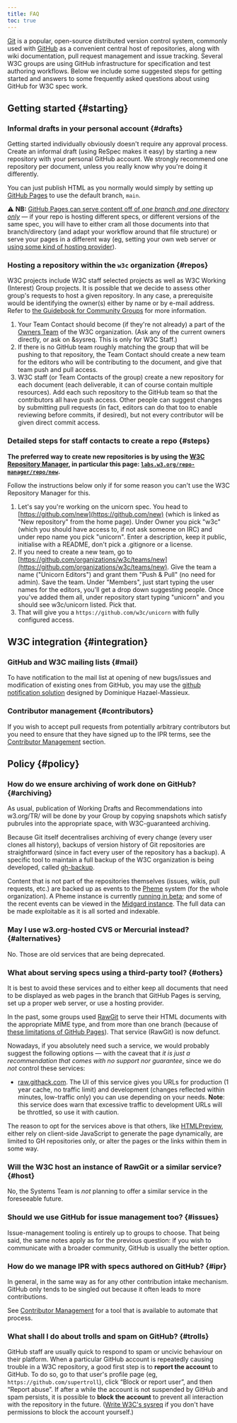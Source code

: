 ```yaml
---
title: FAQ
toc: true
---
```


[Git](https://git-scm.com/) is a popular, open-source distributed version control system, commonly used with [GitHub](https://github.com/) as a convenient central host of repositories, along with wiki documentation, pull request management and issue tracking. Several W3C groups are using GitHub infrastructure for specification and test authoring workflows. Below we include some suggested steps for getting started and answers to some frequently asked questions about using GitHub for W3C spec work.

## Getting started {#starting}

### Informal drafts in your personal account {#drafts}

Getting started individually obviously doesn't require any approval process. Create an informal draft (using ReSpec makes it easy) by starting a new repository with your personal GitHub account. We strongly recommend one repository per document, unless you really know why you're doing it differently.

You can just publish HTML as you normally would simply by setting up [GitHub Pages](https://github.com/blog/2228-simpler-github-pages-publishing) to use the default branch, `main`.

⚠️ **NB:** [GitHub Pages can serve content off of *one branch and one directory only*](https://help.github.com/articles/configuring-a-publishing-source-for-github-pages/) — if your repo is hosting different specs, or different versions of the same spec, you will have to either cram all those documents into that branch/directory (and adapt your workflow around that file structure) or serve your pages in a different way (eg, setting your own web server or [using some kind of hosting provider](#others)).

### Hosting a repository within the `w3c` organization {#repos}

W3C projects include W3C staff selected projects as well as W3C Working (Interest) Group projects. It is possible that we decide to assess other group's requests to host a given repository. In any case, a prerequisite would be identifying the owner(s) either by name or by e-mail address. Refer to [the Guidebook for Community Groups](https://www.w3.org/2016/04/cg-support/#what) for more information.

1. Your Team Contact should become (if they're not already) a part of the [Owners Team](https://github.com/organizations/w3c/settings/owners) of the W3C organization. (Ask any of the current owners directly, or ask on &sysreq. This is only for W3C Staff.)
2. If there is no GitHub team roughly matching the group that will be pushing to that repository, the Team Contact should create a new team for the editors who will be contributing to the document, and give that team push and pull access.
3. W3C staff (or Team Contacts of the group) create a new repository for each document (each deliverable, it can of course contain multiple resources). Add each such repository to the GitHub team so that the contributors all have push access. Other people can suggest changes by submitting pull requests (in fact, editors can do that too to enable reviewing before commits, if desired), but not every contributor will be given direct commit access.

### Detailed steps for staff contacts to create a repo {#steps}

**The preferred way to create new repositories is by using the [W3C Repository Manager](https://labs.w3.org/repo-manager/), in particular this page: [`labs.w3.org/repo-manager/repo/new`](https://labs.w3.org/repo-manager/repo/new).**

Follow the instructions below only if for some reason you can't use the W3C Repository Manager for this.

1. Let's say you're working on the unicorn spec. You head to [https://github.com/new](https://github.com/new) (which is linked as "New repository" from the home page). Under Owner you pick "w3c" (which you should have access to, if not ask someone on IRC) and under repo name you pick "unicorn". Enter a description, keep it public, initialise with a README, don't pick a .gitignore or a license.
2. If you need to create a new team, go to [https://github.com/organizations/w3c/teams/new](https://github.com/organizations/w3c/teams/new). Give the team a name ("Unicorn Editors") and grant them "Push & Pull" (no need for admin). Save the team. Under "Members", just start typing the user names for the editors, you'll get a drop down suggesting people. Once you've added them all, under repository start typing "unicorn" and you should see w3c/unicorn listed. Pick that.
3. That will give you a `https://github.com/w3c/unicorn` with fully configured access.

## W3C integration {#integration}

### GitHub and W3C mailing lists {#mail}

To have notification to the mail list at opening of new bugs/issues and modification of existing ones from GitHub, you may use the [github notification solution](https://github.com/dontcallmedom/github-notify-ml/) designed by Dominique Hazael-Massieux.

### Contributor management {#contributors}

If you wish to accept pull requests from potentially arbitrary contributors but you need to ensure that they have signed up to the IPR terms, see the [Contributor Management](repo-management.md) section.

## Policy {#policy}

### How do we ensure archiving of work done on GitHub? {#archiving}

As usual, publication of Working Drafts and Recommendations into w3.org/TR/ will be done by your Group by copying snapshots which satisfy pubrules into the appropriate space, with W3C-guaranteed archiving.

Because Git itself decentralises archiving of every change (every user clones all history), backups of version history of Git repositories are straightforward (since in fact every user of the repository has a backup). A specific tool to maintain a full backup of the W3C organization is being developed, called [gh-backup](https://github.com/w3c/gh-backup).

Content that is not part of the repositories themselves (issues, wikis, pull requests, etc.) are backed up as events to the [Pheme](https://github.com/w3c/pheme) system (for the whole organization). A Pheme instance is currently [running in beta](https://labs.w3.org/pheme/); and some of the recent events can be viewed in the [Midgard instance](https://labs.w3.org/midgard/). The full data can be made exploitable as it is all sorted and indexable.

### May I use w3.org-hosted CVS or Mercurial instead? {#alternatives}

No. Those are old services that are being deprecated.

### What about serving specs using a third-party tool? {#others}

It is best to avoid these services and to either keep all documents that need to be displayed as web pages in the branch that GitHub Pages is serving, set up a proper web server, or use a hosting provider.

In the past, some groups used [RawGit](https://rawgit.com/) to serve their HTML documents with the appropriate MIME type, and from more than one branch (because of [these limitations of GitHub Pages](#drafts)). That service (RawGit) is now defunct.

Nowadays, if you absolutely need such a service, we would probably suggest the following options  — with the caveat that *it is just a recommendation that comes with no support nor guarantee*, since we do *not* control these services:

- [raw.githack.com](https://raw.githack.com/). The UI of this service gives you URLs for production (1 year cache, no traffic limit) and development (changes reflected within minutes, low-traffic only) you can use depending on your needs. **Note**: this service does warn that excessive traffic to development URLs will be throttled, so use it with caution.

The reason to opt for the services above is that others, like [HTMLPreview](https://htmlpreview.github.io/), either rely on client-side JavaScript to generate the page dynamically, are limited to GH repositories only, or alter the pages or the links within them in some way.

### Will the W3C host an instance of RawGit or a similar service? {#host}

No, the Systems Team is *not* planning to offer a similar service in the foreseeable future.

### Should we use GitHub for issue management too? {#issues}

Issue-management tooling is entirely up to groups to choose. That being said, the same notes apply as for the previous question: if you wish to communicate with a broader community, GitHub is usually the better option.

### How do we manage IPR with specs authored on GitHub? {#ipr}

In general, in the same way as for any other contribution intake mechanism. GitHub only tends to be singled out because it often leads to more contributions.

See [Contributor Management](repo-management.md) for a tool that is available to automate that process.

### What shall I do about trolls and spam on GitHub? {#trolls}

GitHub staff are usually quick to respond to spam or uncivic behaviour on their platform. When a particular GitHub account is repeatedly causing trouble in a W3C repository, a good first step is to **report the account** to GitHub. To do so, go to that user's profile page (eg, `https://github.com/supertroll`), click “Block or report user”, and then “Report abuse”. If after a while the account is not suspended by GitHub and spam persists, it is possible to **block the account** to prevent all interaction with the repository in the future. ([Write W3C's sysreq](mailto:sysreq@w3.org) if you don't have permissions to block the account yourself.)
